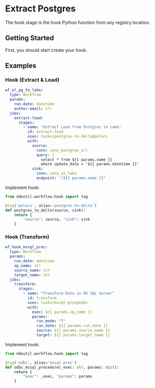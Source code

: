 # Extract Postgres

The hook stage is the hook Python function from any registry location.

## Getting Started

First, you should start create your hook.

## Examples

### Hook (Extract & Load)

```yaml
wf_el_pg_to_lake:
  type: Workflow
  params:
    run-date: datetime
    author-email: str
  jobs:
    extract-load:
      stages:
        - name: "Extract Load from Postgres to Lake"
          id: extract-load
          uses: tasks/postgres-to-delta@polars
          with:
            source:
              conn: conn_postgres_url
              query: |
                select * from ${{ params.name }}
                where update_date = '${{ params.datetime }}'
            sink:
              conn: conn_az_lake
              endpoint: "/${{ params.name }}"
```

Implement hook:

```python
from ddeutil.workflow.hook import tag

@tag('polars', alias='postgres-to-delta')
def postgres_to_delta(source, sink):
    return {
        "source": source, "sink": sink
    }
```

### Hook (Transform)

```yaml
wf_hook_mssql_proc:
  type: Workflow
  params:
    run_date: datetime
    sp_name: str
    source_name: str
    target_name: str
  jobs:
    transform:
      stages:
        - name: "Transform Data in MS SQL Server"
          id: transform
          uses: tasks/mssql-proc@odbc
          with:
            exec: ${{ params.sp_name }}
            params:
              run_mode: "T"
              run_date: ${{ params.run_date }}
              source: ${{ params.source_name }}
              target: ${{ params.target_name }}
```

Implement hook:

```python
from ddeutil.workflow.hook import tag

@tag('odbc', alias='mssql-proc')
def odbc_mssql_procedure(_exec: str, params: dict):
    return {
        "exec": _exec, "params": params
    }
```
